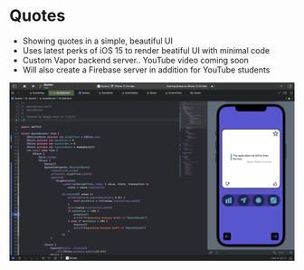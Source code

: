 # Quotes

- Showing quotes in a simple, beautiful UI
- Uses latest perks of iOS 15 to render beatiful UI with minimal code
- Custom Vapor backend server.. YouTube video coming soon
- Will also create a Firebase server in addition for YouTube students

![](Images/PreviewShot.png)
